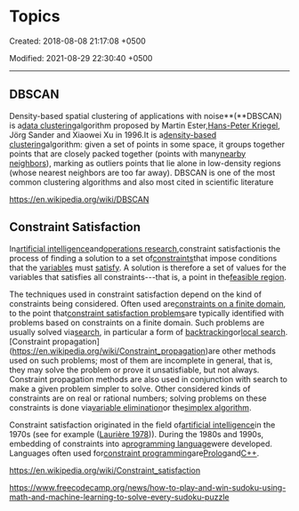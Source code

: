 # Topics

Created: 2018-08-08 21:17:08 +0500

Modified: 2021-08-29 22:30:40 +0500

---

## DBSCAN
Density-based spatial clustering of applications with noise**(**DBSCAN) is a[data clustering](https://en.wikipedia.org/wiki/Data_clustering)algorithm proposed by Martin Ester,[Hans-Peter Kriegel](https://en.wikipedia.org/wiki/Hans-Peter_Kriegel), Jörg Sander and Xiaowei Xu in 1996.It is a[density-based clustering](https://en.wikipedia.org/wiki/Cluster_analysis#Density-based_clustering)algorithm: given a set of points in some space, it groups together points that are closely packed together (points with many[nearby neighbors](https://en.wikipedia.org/wiki/Fixed-radius_near_neighbors)), marking as outliers points that lie alone in low-density regions (whose nearest neighbors are too far away). DBSCAN is one of the most common clustering algorithms and also most cited in scientific literature

<https://en.wikipedia.org/wiki/DBSCAN>

## Constraint Satisfaction

In[artificial intelligence](https://en.wikipedia.org/wiki/Artificial_intelligence)and[operations research](https://en.wikipedia.org/wiki/Operations_research),constraint satisfactionis the process of finding a solution to a set of[constraints](https://en.wikipedia.org/wiki/Constraint_(mathematics))that impose conditions that the [variables](https://en.wikipedia.org/wiki/Variable_(mathematics)) must [satisfy](https://en.wikipedia.org/wiki/Satisfiability). A solution is therefore a set of values for the variables that satisfies all constraints---that is, a point in the[feasible region](https://en.wikipedia.org/wiki/Feasible_region).

The techniques used in constraint satisfaction depend on the kind of constraints being considered. Often used are[constraints on a finite domain](https://en.wikipedia.org/wiki/Finite_domain_constraint), to the point that[constraint satisfaction problems](https://en.wikipedia.org/wiki/Constraint_satisfaction_problem)are typically identified with problems based on constraints on a finite domain. Such problems are usually solved via[search](https://en.wikipedia.org/wiki/Search_algorithm), in particular a form of [backtracking](https://en.wikipedia.org/wiki/Backtracking)or[local search](https://en.wikipedia.org/wiki/Local_search_(constraint_satisfaction)).[Constraint propagation](https://en.wikipedia.org/wiki/Constraint_propagation)are other methods used on such problems; most of them are incomplete in general, that is, they may solve the problem or prove it unsatisfiable, but not always. Constraint propagation methods are also used in conjunction with search to make a given problem simpler to solve. Other considered kinds of constraints are on real or rational numbers; solving problems on these constraints is done via[variable elimination](https://en.wikipedia.org/wiki/Variable_elimination)or the[simplex algorithm](https://en.wikipedia.org/wiki/Simplex_algorithm).

Constraint satisfaction originated in the field of[artificial intelligence](https://en.wikipedia.org/wiki/Artificial_intelligence)in the 1970s (see for example ([Laurière 1978](https://en.wikipedia.org/wiki/Constraint_satisfaction#CITEREFLauri%C3%A8re1978))). During the 1980s and 1990s, embedding of constraints into a[programming language](https://en.wikipedia.org/wiki/Programming_language)were developed. Languages often used for[constraint programming](https://en.wikipedia.org/wiki/Constraint_programming)are[Prolog](https://en.wikipedia.org/wiki/Prolog)and[C++](https://en.wikipedia.org/wiki/C%2B%2B).

<https://en.wikipedia.org/wiki/Constraint_satisfaction>

<https://www.freecodecamp.org/news/how-to-play-and-win-sudoku-using-math-and-machine-learning-to-solve-every-sudoku-puzzle>
